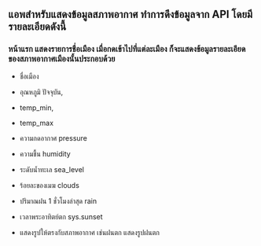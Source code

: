 ## แอพสำหรับแสดงข้อมูลสภาพอากาศ ทำการดึงข้อมูลจาก API โดยมีรายละเอียดดังนี้ ##

### หน้าแรก แสดงรายการชื่อเมือง เมื่อกดเข้าไปที่แต่ละเมือง ก็จะแสดงข้อมูลรายละเอียดของสภาพอากาศเมืองนั้นประกอบด้วย ###
* ชื่อเมือง
* อุณหภูมิ ปัจจุบัน, 

* temp_min, 

* temp_max 
* ความกดอากาศ pressure
* ความชื้น humidity
* ระดับน้ำทะเล sea_level 
* ร้อยละของเมฆ clouds
* ปริมาณฝน 1 ชั่วโมงล่าสุด rain
* เวลาพระอาทิตย์ตก sys.sunset
* แสดงรูปให้ตรงกับสภาพอากาศ เช่นฝนตก แสดงรูปฝนตก

